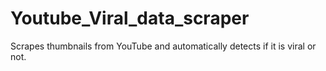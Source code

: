 # Youtube_Viral_data_scraper
Scrapes thumbnails from YouTube and automatically detects if it is viral or not.
